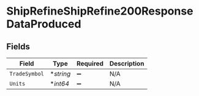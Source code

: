 # ShipRefineShipRefine200ResponseDataProduced


## Fields

| Field              | Type               | Required           | Description        |
| ------------------ | ------------------ | ------------------ | ------------------ |
| `TradeSymbol`      | **string*          | :heavy_minus_sign: | N/A                |
| `Units`            | **int64*           | :heavy_minus_sign: | N/A                |